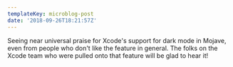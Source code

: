 ```yaml
---
templateKey: microblog-post
date: '2018-09-26T18:21:57Z'
---
```


Seeing near universal praise for Xcode's support for dark mode in Mojave, even from people who don't like the feature in general. The folks on the Xcode team who were pulled onto that feature will be glad to hear it!

